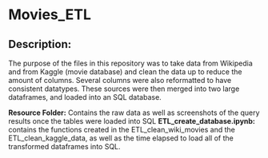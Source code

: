 # Movies_ETL

## Description: 
The purpose of the files in this repository was to take data from Wikipedia and from Kaggle (movie database) and clean the data up to reduce the amount of columns. Several columns were also reformatted to have consistent datatypes. These sources were then merged into two large dataframes, and loaded into an SQL database. 

**Resource Folder:** Contains the raw data as well as screenshots of the query results once the tables were loaded into SQL 
**ETL_create_database.ipynb:** contains the functions created in the ETL_clean_wiki_movies and the ETL_clean_kaggle_data, as well as the time elapsed to load all of the transformed dataframes into SQL. 
